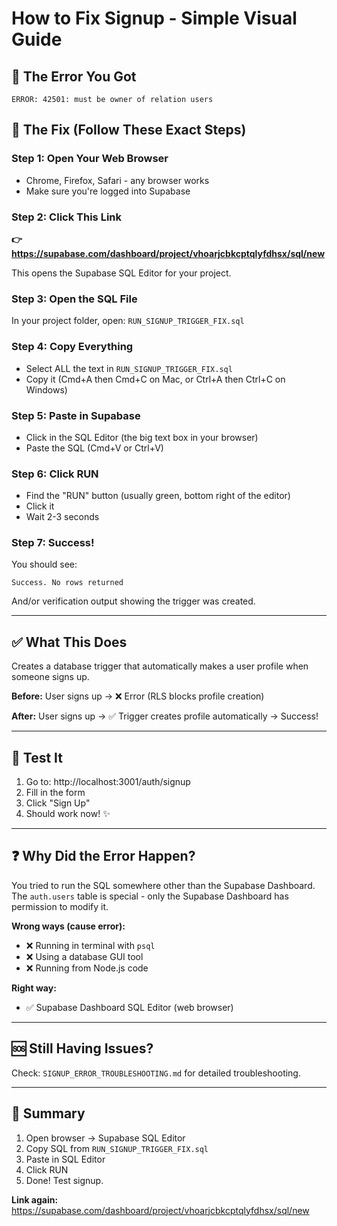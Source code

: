 # How to Fix Signup - Simple Visual Guide

## 🎯 The Error You Got

```
ERROR: 42501: must be owner of relation users
```

## 🔧 The Fix (Follow These Exact Steps)

### Step 1: Open Your Web Browser
- Chrome, Firefox, Safari - any browser works
- Make sure you're logged into Supabase

### Step 2: Click This Link
**👉 https://supabase.com/dashboard/project/vhoarjcbkcptqlyfdhsx/sql/new**

This opens the Supabase SQL Editor for your project.

### Step 3: Open the SQL File
In your project folder, open: `RUN_SIGNUP_TRIGGER_FIX.sql`

### Step 4: Copy Everything
- Select ALL the text in `RUN_SIGNUP_TRIGGER_FIX.sql`
- Copy it (Cmd+A then Cmd+C on Mac, or Ctrl+A then Ctrl+C on Windows)

### Step 5: Paste in Supabase
- Click in the SQL Editor (the big text box in your browser)
- Paste the SQL (Cmd+V or Ctrl+V)

### Step 6: Click RUN
- Find the "RUN" button (usually green, bottom right of the editor)
- Click it
- Wait 2-3 seconds

### Step 7: Success!
You should see:
```
Success. No rows returned
```

And/or verification output showing the trigger was created.

---

## ✅ What This Does

Creates a database trigger that automatically makes a user profile when someone signs up.

**Before:** User signs up → ❌ Error (RLS blocks profile creation)

**After:** User signs up → ✅ Trigger creates profile automatically → Success!

---

## 🧪 Test It

1. Go to: http://localhost:3001/auth/signup
2. Fill in the form
3. Click "Sign Up"
4. Should work now! ✨

---

## ❓ Why Did the Error Happen?

You tried to run the SQL somewhere other than the Supabase Dashboard. The `auth.users` table is special - only the Supabase Dashboard has permission to modify it.

**Wrong ways (cause error):**
- ❌ Running in terminal with `psql`
- ❌ Using a database GUI tool
- ❌ Running from Node.js code

**Right way:**
- ✅ Supabase Dashboard SQL Editor (web browser)

---

## 🆘 Still Having Issues?

Check: `SIGNUP_ERROR_TROUBLESHOOTING.md` for detailed troubleshooting.

---

## 📝 Summary

1. Open browser → Supabase SQL Editor
2. Copy SQL from `RUN_SIGNUP_TRIGGER_FIX.sql`
3. Paste in SQL Editor
4. Click RUN
5. Done! Test signup.

**Link again:** https://supabase.com/dashboard/project/vhoarjcbkcptqlyfdhsx/sql/new

